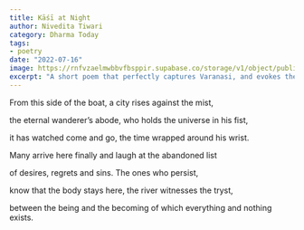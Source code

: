 ```yaml
---
title: Kāśī at Night
author: Nivedita Tiwari
category: Dharma Today
tags:
- poetry
date: "2022-07-16"
image: https://rnfvzaelmwbbvfbsppir.supabase.co/storage/v1/object/public/brhatwebsite/05dhiti/18.webp
excerpt: "A short poem that perfectly captures Varanasi, and evokes the almost mystic feel it can overtake you with when there."
---
```


From this side of the boat,
a city rises against the mist,

the eternal wanderer’s abode,
who holds the universe in his fist,

it has watched come and go,
the time wrapped around his wrist.

Many arrive here finally
and laugh at the abandoned list

of desires, regrets and sins.
The ones who persist,

know that the body stays here,
the river witnesses the tryst,

between the being and the becoming
of which everything and nothing exists.